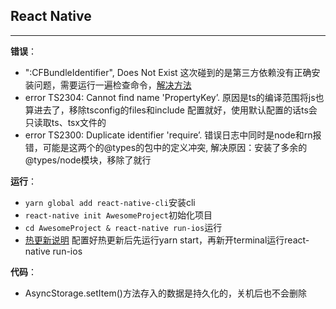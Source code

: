 ## React Native

------

**错误**：
- ":CFBundleIdentifier", Does Not Exist 这次碰到的是第三方依赖没有正确安装问题，需要运行一遍检查命令，[解决方法](https://github.com/facebook/react-native/issues/14423)
- error TS2304: Cannot find name 'PropertyKey’.  原因是ts的编译范围将js也算进去了，移除tsconfig的files和include 配置就好，使用默认配置的话ts会只读取ts、tsx文件的
- error TS2300: Duplicate identifier 'require’. 错误日志中同时是node和rn报错，可能是这两个的@types的包中的定义冲突, 解决原因：安装了多余的@types/node模块，移除了就行

**运行**：
- `yarn global add react-native-cli`安装cli
- `react-native init AwesomeProject`初始化项目
- `cd AwesomeProject & react-native run-ios`运行
- [热更新说明](http://blog.lovezhouting.com/2017/09/03/expo/)
配置好热更新后先运行yarn start，再新开terminal运行react-native run-ios

**代码**：
- AsyncStorage.setItem()方法存入的数据是持久化的，关机后也不会删除